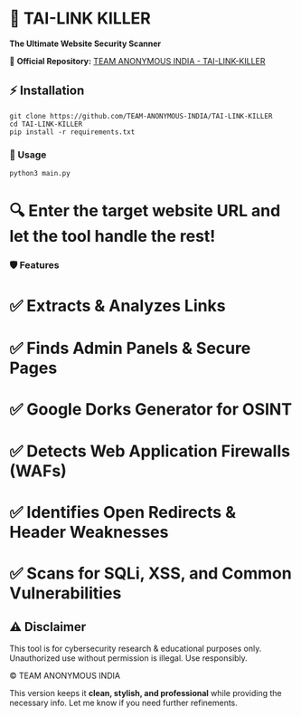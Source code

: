 # 🚀 TAI-LINK KILLER  
**The Ultimate Website Security Scanner**  

🔗 **Official Repository:** [TEAM ANONYMOUS INDIA - TAI-LINK-KILLER](https://github.com/TEAM-ANONYMOUS-INDIA/TAI-LINK-KILLER)  

## ⚡ Installation  

```
git clone https://github.com/TEAM-ANONYMOUS-INDIA/TAI-LINK-KILLER
cd TAI-LINK-KILLER
pip install -r requirements.txt
```

### 🎯 Usage
```
python3 main.py
```

# 🔍 Enter the target website URL and let the tool handle the rest!


### 🛡️ Features

# ✅ Extracts & Analyzes Links
# ✅ Finds Admin Panels & Secure Pages
# ✅ Google Dorks Generator for OSINT
# ✅ Detects Web Application Firewalls (WAFs)
# ✅ Identifies Open Redirects & Header Weaknesses
# ✅ Scans for SQLi, XSS, and Common Vulnerabilities

## ⚠️ Disclaimer

This tool is for cybersecurity research & educational purposes only.
Unauthorized use without permission is illegal. Use responsibly.

© TEAM ANONYMOUS INDIA

This version keeps it **clean, stylish, and professional** while providing the necessary info. Let me know if you need further refinements.

